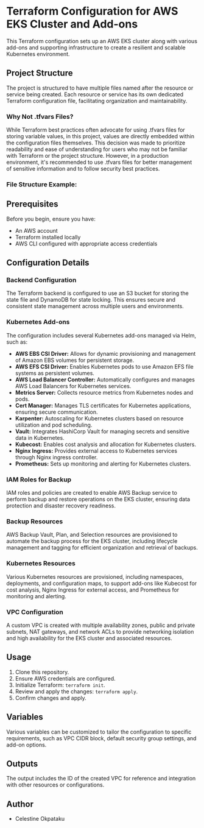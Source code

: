 # Terraform Configuration for AWS EKS Cluster and Add-ons

This Terraform configuration sets up an AWS EKS cluster along with various add-ons and supporting infrastructure to create a resilient and scalable Kubernetes environment.

## Project Structure

The project is structured to have multiple files named after the resource or service being created. Each resource or service has its own dedicated Terraform configuration file, facilitating organization and maintainability.


### Why Not .tfvars Files?

While Terraform best practices often advocate for using .tfvars files for storing variable values, in this project, values are directly embedded within the configuration files themselves. This decision was made to prioritize readability and ease of understanding for users who may not be familiar with Terraform or the project structure. However, in a production environment, it's recommended to use .tfvars files for better management of sensitive information and to follow security best practices.


### File Structure Example:


## Prerequisites

Before you begin, ensure you have:

- An AWS account
- Terraform installed locally
- AWS CLI configured with appropriate access credentials


## Configuration Details

### Backend Configuration

The Terraform backend is configured to use an S3 bucket for storing the state file and DynamoDB for state locking. This ensures secure and consistent state management across multiple users and environments.

### Kubernetes Add-ons

The configuration includes several Kubernetes add-ons managed via Helm, such as:

- **AWS EBS CSI Driver:** Allows for dynamic provisioning and management of Amazon EBS volumes for persistent storage.
- **AWS EFS CSI Driver:** Enables Kubernetes pods to use Amazon EFS file systems as persistent volumes.
- **AWS Load Balancer Controller:** Automatically configures and manages AWS Load Balancers for Kubernetes services.
- **Metrics Server:** Collects resource metrics from Kubernetes nodes and pods.
- **Cert Manager:** Manages TLS certificates for Kubernetes applications, ensuring secure communication.
- **Karpenter:** Autoscaling for Kubernetes clusters based on resource utilization and pod scheduling.
- **Vault:** Integrates HashiCorp Vault for managing secrets and sensitive data in Kubernetes.
- **Kubecost:** Enables cost analysis and allocation for Kubernetes clusters.
- **Nginx Ingress:** Provides external access to Kubernetes services through Nginx ingress controller.
- **Prometheus:** Sets up monitoring and alerting for Kubernetes clusters.

### IAM Roles for Backup

IAM roles and policies are created to enable AWS Backup service to perform backup and restore operations on the EKS cluster, ensuring data protection and disaster recovery readiness.

### Backup Resources

AWS Backup Vault, Plan, and Selection resources are provisioned to automate the backup process for the EKS cluster, including lifecycle management and tagging for efficient organization and retrieval of backups.

### Kubernetes Resources

Various Kubernetes resources are provisioned, including namespaces, deployments, and configuration maps, to support add-ons like Kubecost for cost analysis, Nginx Ingress for external access, and Prometheus for monitoring and alerting.

### VPC Configuration

A custom VPC is created with multiple availability zones, public and private subnets, NAT gateways, and network ACLs to provide networking isolation and high availability for the EKS cluster and associated resources.

## Usage

1. Clone this repository.
2. Ensure AWS credentials are configured.
3. Initialize Terraform: `terraform init`.
4. Review and apply the changes: `terraform apply`.
5. Confirm changes and apply.

## Variables

Various variables can be customized to tailor the configuration to specific requirements, such as VPC CIDR block, default security group settings, and add-on options.

## Outputs

The output includes the ID of the created VPC for reference and integration with other resources or configurations.

## Author

- Celestine Okpataku

